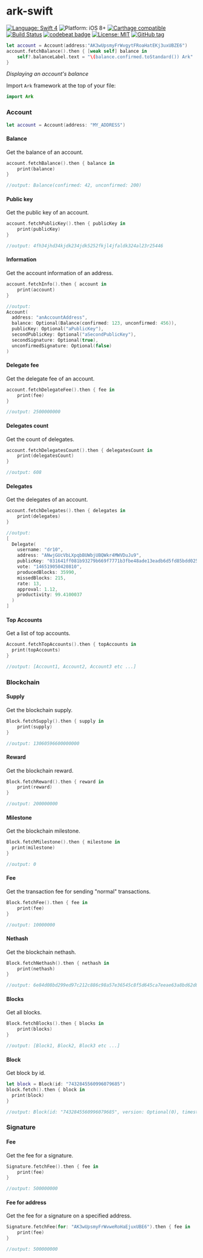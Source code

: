 # ark-swift

[![Language: Swift 4](https://img.shields.io/badge/language-swift%204-f48041.svg?style=flat)](https://developer.apple.com/swift)
![Platform: iOS 8+](https://img.shields.io/badge/platform-iOS-blue.svg?style=flat)
[![Carthage compatible](https://img.shields.io/badge/Carthage-compatible-4BC51D.svg?style=flat)](https://github.com/Carthage/Carthage)
[![Build Status](https://www.bitrise.io/app/9c254d1192dee0b6/status.svg?token=LJCBSpGJX4fHNdB4q1NTrQ)](https://www.bitrise.io/app/9c254d1192dee0b6)
[![codebeat badge](https://codebeat.co/badges/82517c1b-d4aa-4e8d-b8dc-fa8d9f6f49ce)](https://codebeat.co/projects/github-com-s4cha-ark-swift-master)
[![License: MIT](http://img.shields.io/badge/license-MIT-lightgrey.svg?style=flat)](https://github.com/s4cha/ark-swift/blob/master/LICENSE)
[![GitHub tag](https://img.shields.io/github/release/s4cha/ark-swift.svg)]()
<!-- [![CocoaPods compatible](https://img.shields.io/badge/Cocoapods-compatible-4BC51D.svg?style=flat)](https://cocoapods.org/pods/PUT_NAME_HERE) -->

```swift
let account = Account(address:"AK3wUpsmyFrWvgytFRoaHatEKj3uxUBZE6")
account.fetchBalance().then { [weak self] balance in
    self?.balanceLabel.text = "\(balance.confirmed.toStandard()) Ark"
}
```
*Displaying an account's balance*



Import `Ark` framework at the top of your file:
```swift
import Ark
```

### Account

```swift
let account = Account(address: "MY_ADDRESS")
```

#### Balance

Get the balance of an account.
```swift
account.fetchBalance().then { balance in
    print(balance)
}

//output: Balance(confirmed: 42, unconfirmed: 200)
```

#### Public key
Get the public key of an account.

```swift
account.fetchPublicKey().then { publicKey in
    print(publicKey)
}

//output: 4fh34jhd34kjdk234jdk5252fkjl4jfaldk324al23r25446
```

#### Information
Get the account information of an address.

```swift
account.fetchInfo().then { account in
    print(account)
}

//output:
Account(
  address: "anAccountAddress",
  balance: Optional(Balance(confirmed: 123, unconfirmed: 456)),
  publicKey: Optional("aPublicKey"),
  secondPublicKey: Optional("aSecondPublicKey"),
  secondSignature: Optional(true),
  unconfirmedSignature: Optional(false)
)
```

#### Delegate fee
Get the delegate fee of an account.

```swift
account.fetchDelegateFee().then { fee in
    print(fee)
}

//output: 2500000000
```

#### Delegates count
Get the count of delegates.

```swift
account.fetchDelegatesCount().then { delegatesCount in
    print(delegatesCount)
}

//output: 608
```

#### Delegates
Get the delegates of an account.

```swift
account.fetchDelegates().then { delegates in
    print(delegates)
}

//output:
[
  Delegate(
    username: "dr10",
    address: "ANwjGUcVbLXpqbBUWbjUBQWkr4MWVDuJu9",
    publicKey: "031641ff081b93279b669f7771b3fbe48ade13eadb6d5fd85bdd025655e349f008",
    vote: "146519050420810",
    producedBlocks: 35990,
    missedBlocks: 215,
    rate: 13,
    approval: 1.12,
    productivity: 99.4100037
  )
]
```

#### Top Accounts
Get a list of top accounts.
```swift
Account.fetchTopAccounts().then { topAccounts in
  print(topAccounts)
}

//output: [Account1, Account2, Account3 etc ...]
```

### Blockchain

#### Supply
Get the blockchain supply.

```swift
Block.fetchSupply().then { supply in
    print(supply)
}

//output: 13060596600000000
```

#### Reward
Get the blockchain reward.

```swift
Block.fetchReward().then { reward in
    print(reward)
}

//output: 200000000
```

#### Milestone
Get the blockchain milestone.

```swift
Block.fetchMilestone().then { milestone in
  print(milestone)
}

//output: 0
```

#### Fee
Get the transaction fee for sending "normal" transactions.

```swift
Block.fetchFee().then { fee in
    print(fee)
}

//output: 10000000
```

#### Nethash
Get the blockchain nethash.

```swift
Block.fetchNethash().then { nethash in
    print(nethash)
}

//output: 6e84d08bd299ed97c212c886c98a57e36545c8f5d645ca7eeae63a8bd62d8988
```

#### Blocks
Get all blocks.

```swift
Block.fetchBlocks().then { blocks in
    print(blocks)
}

//output: [Block1, Block2, Block3 etc ...]
```

#### Block
Get block by id.

```swift
let block = Block(id: "7432845560996079685")
block.fetch().then { block in
  print(block)
}

//output: Block(id: "7432845560996079685", version: Optional(0), timestamp: Optional(22825600), height: Optional(2816164), previousBlock: Optional("11152274710022062224"), numberOfTransactions: Optional(0), totalAmount: Optional(0), totalFee: Optional(0), reward: Optional(200000000), payloadLength: Optional(0), payloadHash: Optional("e3b0c44298fc1c149afbf4c8996fb92427ae41e4649b934ca495991b7852b855"), generatorPublicKey: Optional("0217ff1ec656f2354a899bde097bb3131a9730fe491bb87dedb96489120be9154f"), generatorId: Optional("AXzEMF7TC1aH3ax1Luxk6XdyKXDRxnBj4f"), blockSignature: Optional("3044022023505abfacb6538a0fd8db639dfb3078a34d601c3625533c92a629cb4dd7131c0220658d94e2834668430ee0be70f201820be7fe87574acf3d525f67c662acc7eb03"), confirmations: Optional(1), totalForged: Optional("200000000"))
```


### Signature

#### Fee
Get the fee for a signature.

```swift
Signature.fetchFee().then { fee in
    print(fee)
}

//output: 500000000
```

#### Fee for address
Get the fee for a signature on a specified address.

```swift
Signature.fetchFee(for: "AK3wUpsmyFrWvweRoHaEjuxUBE6").then { fee in
    print(fee)
}

//output: 500000000
```
